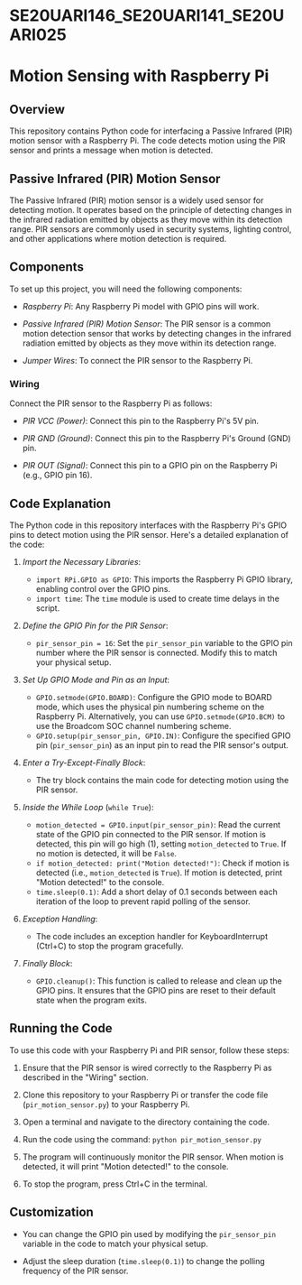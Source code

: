 # SE20UARI146_SE20UARI141_SE20UARI025

# Motion Sensing with Raspberry Pi

## Overview

This repository contains Python code for interfacing a Passive Infrared (PIR) motion sensor with a Raspberry Pi. The code detects motion using the PIR sensor and prints a message when motion is detected.

## Passive Infrared (PIR) Motion Sensor

The Passive Infrared (PIR) motion sensor is a widely used sensor for detecting motion. It operates based on the principle of detecting changes in the infrared radiation emitted by objects as they move within its detection range. PIR sensors are commonly used in security systems, lighting control, and other applications where motion detection is required.

## Components

To set up this project, you will need the following components:

- *Raspberry Pi*: Any Raspberry Pi model with GPIO pins will work.

- *Passive Infrared (PIR) Motion Sensor*: The PIR sensor is a common motion detection sensor that works by detecting changes in the infrared radiation emitted by objects as they move within its detection range.

- *Jumper Wires*: To connect the PIR sensor to the Raspberry Pi.

### Wiring

Connect the PIR sensor to the Raspberry Pi as follows:

- *PIR VCC (Power)*: Connect this pin to the Raspberry Pi's 5V pin.

- *PIR GND (Ground)*: Connect this pin to the Raspberry Pi's Ground (GND) pin.

- *PIR OUT (Signal)*: Connect this pin to a GPIO pin on the Raspberry Pi (e.g., GPIO pin 16).

## Code Explanation

The Python code in this repository interfaces with the Raspberry Pi's GPIO pins to detect motion using the PIR sensor. Here's a detailed explanation of the code:

1. *Import the Necessary Libraries*:
   - `import RPi.GPIO as GPIO`: This imports the Raspberry Pi GPIO library, enabling control over the GPIO pins.
   - `import time`: The `time` module is used to create time delays in the script.

2. *Define the GPIO Pin for the PIR Sensor*:
   - `pir_sensor_pin = 16`: Set the `pir_sensor_pin` variable to the GPIO pin number where the PIR sensor is connected. Modify this to match your physical setup.

3. *Set Up GPIO Mode and Pin as an Input*:
   - `GPIO.setmode(GPIO.BOARD)`: Configure the GPIO mode to BOARD mode, which uses the physical pin numbering scheme on the Raspberry Pi. Alternatively, you can use `GPIO.setmode(GPIO.BCM)` to use the Broadcom SOC channel numbering scheme.
   - `GPIO.setup(pir_sensor_pin, GPIO.IN)`: Configure the specified GPIO pin (`pir_sensor_pin`) as an input pin to read the PIR sensor's output.

4. *Enter a Try-Except-Finally Block*:
   - The try block contains the main code for detecting motion using the PIR sensor.

5. *Inside the While Loop* (`while True`):
   - `motion_detected = GPIO.input(pir_sensor_pin)`: Read the current state of the GPIO pin connected to the PIR sensor. If motion is detected, this pin will go high (1), setting `motion_detected` to `True`. If no motion is detected, it will be `False`.
   - `if motion_detected: print("Motion detected!")`: Check if motion is detected (i.e., `motion_detected` is `True`). If motion is detected, print "Motion detected!" to the console.
   - `time.sleep(0.1)`: Add a short delay of 0.1 seconds between each iteration of the loop to prevent rapid polling of the sensor.

6. *Exception Handling*:
   - The code includes an exception handler for KeyboardInterrupt (Ctrl+C) to stop the program gracefully.

7. *Finally Block*:
   - `GPIO.cleanup()`: This function is called to release and clean up the GPIO pins. It ensures that the GPIO pins are reset to their default state when the program exits.

## Running the Code

To use this code with your Raspberry Pi and PIR sensor, follow these steps:

1. Ensure that the PIR sensor is wired correctly to the Raspberry Pi as described in the "Wiring" section.

2. Clone this repository to your Raspberry Pi or transfer the code file (`pir_motion_sensor.py`) to your Raspberry Pi.

3. Open a terminal and navigate to the directory containing the code.

4. Run the code using the command: `python pir_motion_sensor.py`

5. The program will continuously monitor the PIR sensor. When motion is detected, it will print "Motion detected!" to the console.

6. To stop the program, press Ctrl+C in the terminal.

## Customization

- You can change the GPIO pin used by modifying the `pir_sensor_pin` variable in the code to match your physical setup.

- Adjust the sleep duration (`time.sleep(0.1)`) to change the polling frequency of the PIR sensor.
